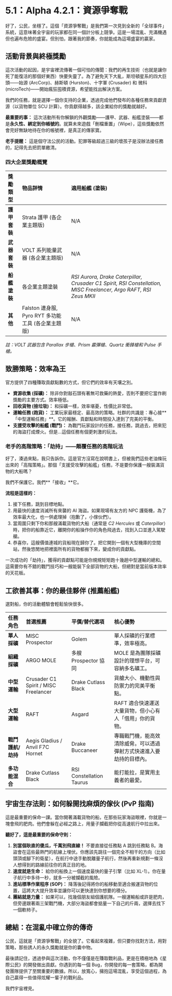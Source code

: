 # 5.1：Alpha 4.2.1：資源爭奪戰

好了，公民，坐穩了。這個「資源爭奪戰」是我們第一次見到全新的「全球事件」系統，這意味著全宇宙的玩家都在同一個計分板上競爭。這是一場混亂、充滿機遇但也遍布危險的盛宴。但別怕，跟著我的節奏，你就能成為這場盛宴的贏家。

## 活動背景與終極獎勵

這次活動的起因，是宇宙裡流傳著一個可怕的傳聞：我們的再生技術（也就是讓你死了能復活的那個好東西）快要失靈了。為了避免天下大亂，斯坦頓星系的四大巨頭——始源 (ArcCorp)、赫斯頓 (Hurston)、十字軍 (Crusader) 和 微科 (microTech)——開始瘋狂囤積資源，希望能找出解決方案。

我們的任務，就是選擇一個你支持的企業，透過完成他們發布的各種任務來貢獻資源（以貨物單位 SCU 計算）。你貢獻得越多，該企業給你的獎勵就越好。

**最重要的事：** 這次活動所有你解鎖的外觀獎勵——護甲、武器、船艦塗裝——都是**永久性、綁定到你帳號的**。就算未來遊戲「刪檔重置」（Wipe），這些獎勵依然會完好無缺地待在你的帳號裡，是真正的傳家寶。

**老手提醒：** 這是個守法公民的活動。犯罪等級超過三級的壞孩子是沒辦法接任務的，記得先去把罰單繳清。

### 四大企業獎勵概覽

| 獎勵類型     | 物品詳情                                           | 適用船艦 (塗裝)                                                                                                   |
| :----------- | :------------------------------------------------- | :---------------------------------------------------------------------------------------------------------------- |
| **護甲套裝** | Strata 護甲 (各企業主題版)                         | N/A                                                                                                               |
| **武器套裝** | VOLT 系列能量武器 (各企業主題版)                   | N/A                                                                                                               |
| **船艦塗裝** | 各企業主題塗裝                                     | _RSI Aurora, Drake Caterpillar, Crusader C1 Spirit, RSI Constellation, MISC Freelancer, Argo RAFT, RSI Zeus MKII_ |
| **其他**     | Falston 連身服, Pyro RYT 多功能工具 (各企業主題版) | N/A                                                                                                               |

_註：VOLT 武器包含 Parallax 步槍、Prism 霰彈槍、Quartz 衝鋒槍和 Pulse 手槍。_

## 致勝策略：效率為王

官方提供了四種賺取貢獻點數的方式，但它們的效率有天壤之別。

- **資源收集 (採礦)：** 除非你對敲石頭有著無可救藥的熱愛，否則不要把它當作刷獎勵的主要方式。效率極低。
- **回收貨物 (撿垃圾)：** 和採礦一樣，效率堪憂，性價比非常低。
- **運輸任務 (跑貨)：** 工業玩家最穩定、最高效的策略。社群的共識是：專心接**「中型運輸任務」**。它的報酬、貢獻點和時間投入達到了完美的平衡。
- **支援受攻擊的船艦 (戰鬥)：** 為戰鬥玩家設計的任務，接任務，跳過去，把來犯的海盜打成煙火。但是...這個任務有個更刺激的玩法。

### 老手的高階策略：「劫持」——顛覆任務的高階玩法

好了，湊過來點，我只告訴你。這是官方沒寫在說明書上，但被我們這些老油條玩出來的「高階策略」。那個「支援受攻擊的船艦」任務，不是要你保護一艘裝滿貨物的大船嗎？

我們不保護它。我們**「接收」**它。

**流程是這樣的：**

1.  接下任務，跳到目標地點。
2.  用最快的速度消滅所有來襲的 AI 海盜。如果現場有友方的 NPC 護衛機，為了效率最大化，也一併處理掉（抱歉了，小傢伙們）。
3.  當周圍只剩下你和那艘滿載貨物的大船（通常是 _C2 Hercules_ 或 _Caterpillar_）時，把你的船靠近它，離開你的船操作你的角色飛過去，找到入口並進入駕駛艙。
4.  恭喜你，這艘價值連城的貨船現在歸你了。把它開到一個有大型機庫的空間站，然後悠閒地把裡面所有的貨物都搬下來，變成你的貢獻點。

一次成功的「劫持」，獲得的貢獻點可能是你規規矩矩跑十幾趟中型運輸的總和。這需要你有不錯的戰鬥技巧和一艘能裝下全部貨物的大船，但絕對是當前版本效率的天花板。

## 工欲善其事：你的最佳夥伴 (推薦船艦)

選對船，你的活動體驗會輕鬆愉快很多。

| 任務角色          | 首選推薦                             | 平價/替代選項            | 核心優勢                                                             |
| :---------------- | :----------------------------------- | :----------------------- | :------------------------------------------------------------------- |
| **單人採礦**      | MISC Prospector                      | Golem                    | 單人採礦的行業標準，效率極高。                                       |
| **組織採礦**      | ARGO MOLE                            | 多艘 Prospector 協同     | MOLE 是為團隊採礦設計的理想平台，可容納多名礦工。                    |
| **中型運輸**      | Crusader C1 Spirit / MISC Freelancer | Drake Cutlass Black      | 貨艙大小、機動性與防禦力的完美平衡點。                               |
| **大型運輸**      | RAFT                                 | Asgard                   | RAFT 適合快速運送大量貨物，但小心有人「借用」你的貨物。              |
| **戰鬥護航/劫持** | Aegis Gladius / Anvil F7C Hornet     | Drake Buccaneer          | 專職戰鬥機，能高效清除威脅。可以透過彈射方式快速進入要劫持的目標內。 |
| **多功能混合**    | Drake Cutlass Black                  | RSI Constellation Taurus | 能打能拉，是實用主義者的最愛。                                       |

## 宇宙生存法則：如何躲開找麻煩的傢伙 (PvP 指南)

這是最重要的保命一課。當你開著滿載貨物的船，在那些玩家海盜眼裡，你就是一塊會飛的肥肉。他們會躲在必經之路上，用量子攔截把你從高速航行中拉出來。

**聽好了，這是最重要的保命守則：**

1.  **別當個耿直的傻瓜，千萬別飛直線！** 不要直接從任務點 A 跳到任務點 B。海盜會在這些最熱門的航線上埋伏。你應該先跳往一個完全不相干的方向（比如頭頂或腳下的衛星），在航行中途手動脫離量子航行，然後再重新規劃一條沒人想得到的路線前往你的真正目的地。
2.  **速度就是生命：** 給你的船換上一個速度最快的量子引擎（比如 XL-1）。你在量子航行中多待一秒，就多一分被攔截的風險。
3.  **進站標準作業程序 (SOP)：** 降落後記得將你的船移動至適合搬運貨物的位置，這將大大提升效率並讓你可以更快達到你想要的積分。
4.  **團結就是力量：** 如果可以，找幾個朋友組個護航隊。一艘運輸船或許是肥肉，但旁邊跟著兩三架戰鬥機，大部分海盜都會掂量一下自己的斤兩，選擇去找下一個軟柿子。

## 總結：在混亂中確立你的傳奇

公民，這就是「資源爭奪戰」的全貌了。它看起來複雜，但只要你找對方法，用對策略，那些誘人的永久獎勵就是你的囊中物。

最後請記住，透過參與這次活動，你不僅僅是在賺取戰利品，更是在積極地為《星際公民》的開發做出貢獻。你遇到的每一個 Bug，你開發的每一套策略，都為開發團隊提供了至關重要的數據。所以，放寬心，擁抱這場混亂，享受這個過程，為自己贏得一些值得炫耀一輩子的戰利品。

我們宇宙裡見。
